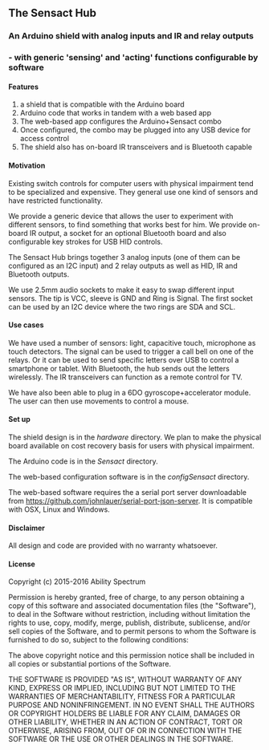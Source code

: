 ## The Sensact Hub
### An Arduino shield with analog inputs and IR and relay outputs
### - with generic 'sensing' and 'acting' functions configurable by software

#### Features

1. a shield that is compatible with the Arduino board
2. Arduino code that works in tandem with a web based app
3. The web-based app configures the Arduino+Sensact combo
4. Once configured, the combo may be plugged into any USB device for access control
5. The shield also has on-board IR transceivers and is Bluetooth capable

#### Motivation

Existing switch controls for computer users with physical impairment tend to be specialized and expensive. They general use one kind of sensors and have restricted functionality.

We provide a generic device that allows the user to experiment with different sensors, to find something that works best for him. We provide on-board IR output, a socket for an optional Bluetooth board and also configurable key strokes for USB HID controls. 

The Sensact Hub brings together 3 analog inputs (one of them can be configured as an I2C input) and 2 relay outputs as well as HID, IR and Bluetooth outputs.

We use 2.5mm audio sockets to make it easy to swap different input sensors. The tip is VCC, sleeve is GND and Ring is Signal. The first socket can be used by an I2C device where the two rings are SDA and SCL.

#### Use cases

We have used a number of sensors: light, capacitive touch, microphone as touch detectors. The signal can be used to trigger a call bell on one of the relays. Or it can be used to send specific letters over USB to control a smartphone or tablet. With Bluetooth, the hub sends out the letters wirelessly. The IR transceivers can function as a remote control for TV.

We have also been able to plug in a 6DO gyroscope+accelerator module. The user can then use movements to control a mouse.

#### Set up

The shield design is in the *hardware* directory. We plan to make the physical board available on cost recovery basis for users with physical impairment.

The Arduino code is in the *Sensact* directory. 

The web-based configuration software is in the *configSensact* directory.

The web-based software requires the a serial port server downloadable from <https://github.com/johnlauer/serial-port-json-server>. It is compatible with OSX, Linux and Windows.

#### Disclaimer

All design and code are provided with no warranty whatsoever.

#### License
Copyright (c) 2015-2016 Ability Spectrum

Permission is hereby granted, free of charge, to any person obtaining a copy
of this software and associated documentation files (the "Software"), to deal
in the Software without restriction, including without limitation the rights
to use, copy, modify, merge, publish, distribute, sublicense, and/or sell
copies of the Software, and to permit persons to whom the Software is
furnished to do so, subject to the following conditions:

The above copyright notice and this permission notice shall be included in
all copies or substantial portions of the Software.

THE SOFTWARE IS PROVIDED "AS IS", WITHOUT WARRANTY OF ANY KIND, EXPRESS OR
IMPLIED, INCLUDING BUT NOT LIMITED TO THE WARRANTIES OF MERCHANTABILITY,
FITNESS FOR A PARTICULAR PURPOSE AND NONINFRINGEMENT. IN NO EVENT SHALL THE
AUTHORS OR COPYRIGHT HOLDERS BE LIABLE FOR ANY CLAIM, DAMAGES OR OTHER
LIABILITY, WHETHER IN AN ACTION OF CONTRACT, TORT OR OTHERWISE, ARISING FROM,
OUT OF OR IN CONNECTION WITH THE SOFTWARE OR THE USE OR OTHER DEALINGS IN
THE SOFTWARE.

